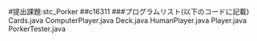 #提出課題:stc_Porker
##c16311
###プログラムリスト(以下のコードに記載)
Cards.java
ComputerPlayer.java
Deck.java
HumanPlayer.java
Player.java
PorkerTester.java
